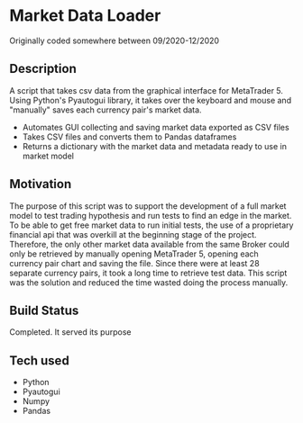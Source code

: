 # Market Data Loader
Originally coded somewhere between 09/2020-12/2020

## Description
A script that takes csv data from the graphical interface for MetaTrader 5. Using Python's Pyautogui library, it takes over the
keyboard and mouse and "manually" saves each currency pair's market data.
- Automates GUI collecting and saving market data exported as CSV files
- Takes CSV files and converts them to Pandas dataframes
- Returns a dictionary with the market data and metadata ready to use in market model

## Motivation
The purpose of this script was to support the development of a full market model to test trading hypothesis and run tests to find an edge in the market. To be able to get free market data to run initial tests, the use of a proprietary financial api that was overkill at the beginning stage of the project. Therefore, the only other market data available from the same Broker could only be retrieved by manually opening MetaTrader 5, opening each currency pair chart and saving the file. Since there were at least 28 separate currency pairs, it took a long time to retrieve test data. This script was the solution and reduced the time wasted doing the process manually.

## Build Status
Completed. It served its purpose

## Tech used
- Python
- Pyautogui
- Numpy
- Pandas



